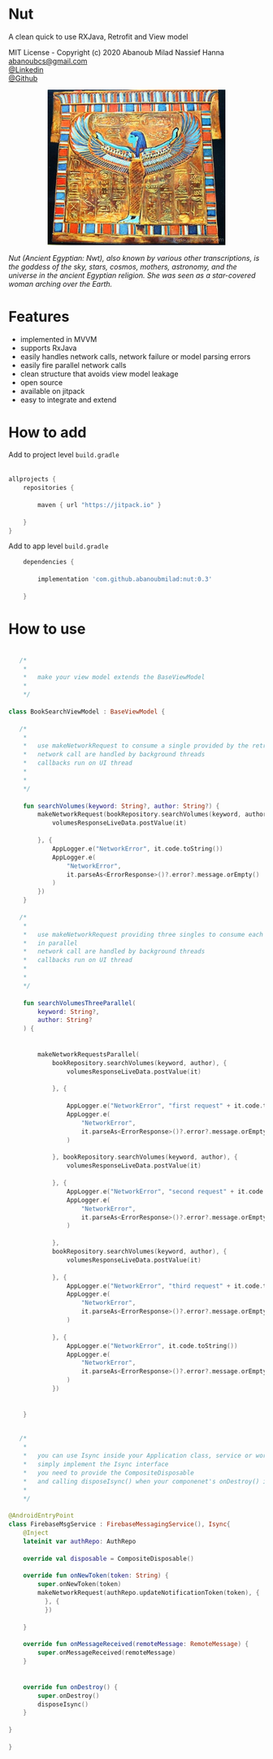 Nut
=======
A clean quick to use RXJava, Retrofit and View model

MIT License - Copyright (c) 2020 Abanoub Milad Nassief Hanna\
abanoubcs@gmail.com\
[@Linkedin](https://www.linkedin.com/in/abanoubmilad/)\
[@Github](https://github.com/abanoubmilad)



<p align="center">
  <img src="readme_res/nut.jpg" width="350">
</p>

*Nut (Ancient Egyptian: Nwt), also known by various other transcriptions,
is the goddess of the sky, stars, cosmos, mothers, astronomy, and the universe in the ancient Egyptian religion.
She was seen as a star-covered woman arching over the Earth.*


Features
========

- implemented in MVVM
- supports RxJava
- easily handles network calls, network failure or model parsing errors
- easily fire parallel network calls
- clean structure that avoids view model leakage
- open source
- available on jitpack
- easy to integrate and extend

How to add
==========

Add to project level `build.gradle`

```Groovy

allprojects {
    repositories {

        maven { url "https://jitpack.io" }
        
    }
}
```

Add to app level `build.gradle`

```Groovy
    dependencies {

        implementation 'com.github.abanoubmilad:nut:0.3'
        
    }
```

How to use
==========

```kotlin

   /*
    *
    *   make your view model extends the BaseViewModel
    *
    */

class BookSearchViewModel : BaseViewModel {

   /*
    *
    *   use makeNetworkRequest to consume a single provided by the retrofit interface
    *   network call are handled by background threads
    *   callbacks run on UI thread
    *
    *
    */

    fun searchVolumes(keyword: String?, author: String?) {
        makeNetworkRequest(bookRepository.searchVolumes(keyword, author), {
            volumesResponseLiveData.postValue(it)

        }, {
            AppLogger.e("NetworkError", it.code.toString())
            AppLogger.e(
                "NetworkError",
                it.parseAs<ErrorResponse>()?.error?.message.orEmpty()
            )
        })
    }

   /*
    *
    *   use makeNetworkRequest providing three singles to consume each single provided by the retrofit interface
    *   in parallel
    *   network call are handled by background threads
    *   callbacks run on UI thread
    *
    *
    */

    fun searchVolumesThreeParallel(
        keyword: String?,
        author: String?
    ) {


        makeNetworkRequestsParallel(
            bookRepository.searchVolumes(keyword, author), {
                volumesResponseLiveData.postValue(it)

            }, {

                AppLogger.e("NetworkError", "first request" + it.code.toString())
                AppLogger.e(
                    "NetworkError",
                    it.parseAs<ErrorResponse>()?.error?.message.orEmpty()
                )

            }, bookRepository.searchVolumes(keyword, author), {
                volumesResponseLiveData.postValue(it)

            }, {
                AppLogger.e("NetworkError", "second request" + it.code.toString())
                AppLogger.e(
                    "NetworkError",
                    it.parseAs<ErrorResponse>()?.error?.message.orEmpty()
                )

            },
            bookRepository.searchVolumes(keyword, author), {
                volumesResponseLiveData.postValue(it)

            }, {
                AppLogger.e("NetworkError", "third request" + it.code.toString())
                AppLogger.e(
                    "NetworkError",
                    it.parseAs<ErrorResponse>()?.error?.message.orEmpty()
                )

            }, {
                AppLogger.e("NetworkError", it.code.toString())
                AppLogger.e(
                    "NetworkError",
                    it.parseAs<ErrorResponse>()?.error?.message.orEmpty()
                )
            })


    }
```


```kotlin

   /*
    *
    *   you can use Isync inside your Application class, service or work manager
    *   simply implement the Isync interface
    *   you need to provide the CompositeDisposable
    *   and calling disposeIsync() when your componenet's onDestroy() is called
    *
    */

@AndroidEntryPoint
class FirebaseMsgService : FirebaseMessagingService(), Isync{
    @Inject
    lateinit var authRepo: AuthRepo

    override val disposable = CompositeDisposable()

    override fun onNewToken(token: String) {
        super.onNewToken(token)
        makeNetworkRequest(authRepo.updateNotificationToken(token), {
          }, {
          })

    }

    override fun onMessageReceived(remoteMessage: RemoteMessage) {
        super.onMessageReceived(remoteMessage)
    }


    override fun onDestroy() {
        super.onDestroy()
        disposeIsync()
    }

}

}

```
